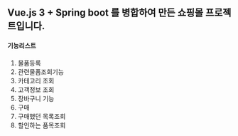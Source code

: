 ## Vue.js 3 + Spring boot 를 병합하여 만든 쇼핑몰 프로젝트입니다.

#### 기능리스트

1. 물품등록
2. 관련물품조회기능
3. 카테고리 조회
4. 고객정보 조회
5. 장바구니 기능
6. 구매
7. 구매했던 목록조회
8. 할인하는 품목조회

